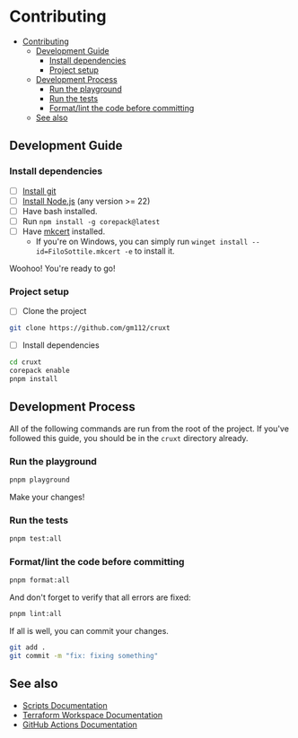 # Contributing

- [Contributing](#contributing)
  - [Development Guide](#development-guide)
    - [Install dependencies](#install-dependencies)
    - [Project setup](#project-setup)
  - [Development Process](#development-process)
    - [Run the playground](#run-the-playground)
    - [Run the tests](#run-the-tests)
    - [Format/lint the code before committing](#formatlint-the-code-before-committing)
  - [See also](#see-also)

## Development Guide

### Install dependencies

- [ ] [Install git](https://git-scm.com/book/en/v2/Getting-Started-Installing-Git)
- [ ] [Install Node.js](https://nodejs.org/en/download/) (any version >= 22)
- [ ] Have bash installed.
- [ ] Run `npm install -g corepack@latest`
- [ ] Have [mkcert](https://github.com/FiloSottile/mkcert#installation) installed.
  - If you're on Windows, you can simply run `winget install --id=FiloSottile.mkcert -e` to install it.

Woohoo! You're ready to go!

### Project setup

- [ ] Clone the project

```bash
git clone https://github.com/gm112/cruxt
```

- [ ] Install dependencies

```bash
cd cruxt
corepack enable
pnpm install
```

## Development Process

All of the following commands are run from the root of the project. If you've followed this guide, you should be in the `cruxt` directory already.

### Run the playground

```bash
pnpm playground
```

Make your changes!

### Run the tests

```bash
pnpm test:all
```

### Format/lint the code before committing

```bash
pnpm format:all
```

And don't forget to verify that all errors are fixed:

```bash
pnpm lint:all
```

If all is well, you can commit your changes.

```bash
git add .
git commit -m "fix: fixing something"
```

## See also

- [Scripts Documentation](./scripts/README.md)
- [Terraform Workspace Documentation](./iac/projects/README.md)
- [GitHub Actions Documentation](./.github/workflows/README.md)
